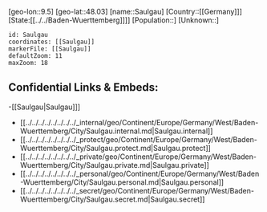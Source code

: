 ﻿---
location: [48.03,9.5]
mapzoom: [7,12] 
mapmarker: city 
type: City
tags:
- geo/City


SpocWebEntityId: 33974
isDeleted: false
confidential: public

---
[geo-lon::9.5]
[geo-lat::48.03]
[name::Saulgau]
[Country::[[Germany]]]
[State:[[../../Baden-Wuerttemberg]]]]
[Population::]
[Unknown::]


```leaflet
id: Saulgau
coordinates: [[Saulgau]]
markerFile: [[Saulgau]]
defaultZoom: 11 
maxZoom: 18
```


## Confidential Links & Embeds: 
-[[Saulgau|Saulgau]]] 
- [[../../../../../../../../_internal/geo/Continent/Europe/Germany/West/Baden-Wuerttemberg/City/Saulgau.internal.md|Saulgau.internal]] 
- [[../../../../../../../../_protect/geo/Continent/Europe/Germany/West/Baden-Wuerttemberg/City/Saulgau.protect.md|Saulgau.protect]] 
- [[../../../../../../../../_private/geo/Continent/Europe/Germany/West/Baden-Wuerttemberg/City/Saulgau.private.md|Saulgau.private]] 
- [[../../../../../../../../_personal/geo/Continent/Europe/Germany/West/Baden-Wuerttemberg/City/Saulgau.personal.md|Saulgau.personal]] 
- [[../../../../../../../../_secret/geo/Continent/Europe/Germany/West/Baden-Wuerttemberg/City/Saulgau.secret.md|Saulgau.secret]] 
